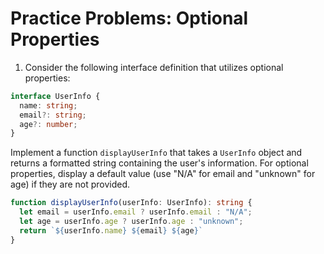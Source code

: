 # Practice Problems: Optional Properties

1. Consider the following interface definition that utilizes optional properties:


```ts
interface UserInfo {
  name: string;
  email?: string;
  age?: number;
}
```

Implement a function `displayUserInfo` that takes a `UserInfo` object and returns a formatted string containing the user's information. For optional properties, display a default value (use "N/A" for email and "unknown" for age) if they are not provided.

```ts
function displayUserInfo(userInfo: UserInfo): string {
  let email = userInfo.email ? userInfo.email : "N/A";
  let age = userInfo.age ? userInfo.age : "unknown";
  return `${userInfo.name} ${email} ${age}`
}
```